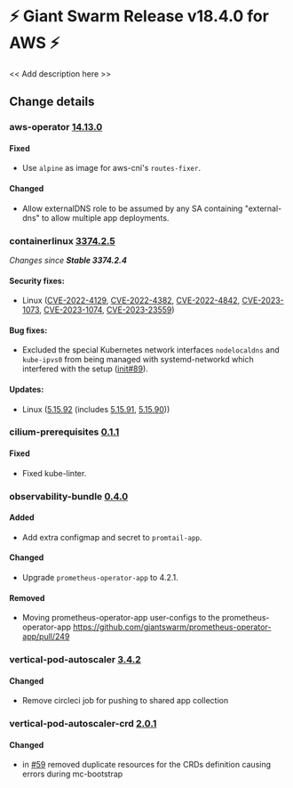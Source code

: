 # :zap: Giant Swarm Release v18.4.0 for AWS :zap:

<< Add description here >>

## Change details


### aws-operator [14.13.0](https://github.com/giantswarm/aws-operator/releases/tag/v14.13.0)

#### Fixed
- Use `alpine` as image for aws-cni's `routes-fixer`. 
#### Changed
- Allow externalDNS role to be assumed by any SA containing "external-dns" to allow multiple app deployments.



### containerlinux [3374.2.5](https://www.flatcar-linux.org/releases/#release-3374.2.5)

 _Changes since **Stable 3374.2.4**_
 
 #### Security fixes:
 
 - Linux ([CVE-2022-4129](https://nvd.nist.gov/vuln/detail/CVE-2022-4129), [CVE-2022-4382](https://nvd.nist.gov/vuln/detail/CVE-2022-4382), [CVE-2022-4842](https://nvd.nist.gov/vuln/detail/CVE-2022-4842), [CVE-2023-1073](https://nvd.nist.gov/vuln/detail/CVE-2023-1073), [CVE-2023-1074](https://nvd.nist.gov/vuln/detail/CVE-2023-1074), [CVE-2023-23559](https://nvd.nist.gov/vuln/detail/CVE-2023-23559))
 
 #### Bug fixes:
 
 - Excluded the special Kubernetes network interfaces `nodelocaldns` and `kube-ipvs0` from being managed with systemd-networkd which interfered with the setup ([init#89](https://github.com/flatcar/init/pull/89)).
 
 #### Updates:
 
 - Linux ([5.15.92](https://lwn.net/Articles/922340) (includes [5.15.91](https://lwn.net/Articles/921851), [5.15.90](https://lwn.net/Articles/921029)))



### cilium-prerequisites [0.1.1](https://github.com/giantswarm/cilium-prerequisites/releases/tag/v0.1.1)

#### Fixed 
- Fixed kube-linter.



### observability-bundle [0.4.0](https://github.com/giantswarm/observability-bundle/releases/tag/v0.4.0)

#### Added
- Add extra configmap and secret to `promtail-app`.
#### Changed
- Upgrade `prometheus-operator-app` to 4.2.1.
#### Removed
- Moving prometheus-operator-app user-configs to the prometheus-operator-app https://github.com/giantswarm/prometheus-operator-app/pull/249



### vertical-pod-autoscaler [3.4.2](https://github.com/giantswarm/vertical-pod-autoscaler-app/releases/tag/v3.4.2)

#### Changed
- Remove circleci job for pushing to shared app collection



### vertical-pod-autoscaler-crd [2.0.1](https://github.com/giantswarm/vertical-pod-autoscaler-crd/releases/tag/v2.0.1)

#### Changed
- in [#59](https://github.com/giantswarm/vertical-pod-autoscaler-crd/pull/59) removed duplicate resources for the CRDs definition causing errors during mc-bootstrap



